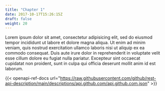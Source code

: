 ```yaml
---
title: "Chapter 1"
date: 2017-10-17T15:26:15Z
draft: false
weight: 20
---
```


Lorem ipsum dolor sit amet, consectetur adipisicing elit, sed do eiusmod tempor incididunt ut labore et dolore magna aliqua. Ut enim ad minim veniam, quis nostrud exercitation ullamco laboris nisi ut aliquip ex ea commodo consequat. Duis aute irure dolor in reprehenderit in voluptate velit esse cillum dolore eu fugiat nulla pariatur. Excepteur sint occaecat cupidatat non proident, sunt in culpa qui officia deserunt mollit anim id est laborum.

{{< openapi-ref-docs url="https://raw.githubusercontent.com/github/rest-api-description/main/descriptions/api.github.com/api.github.com.json" >}}

<!-- {{< openapi-ref-docs url="https://raw.githubusercontent.com/OAI/OpenAPI-Specification/main/examples/v3.0/petstore.json" >}} -->
